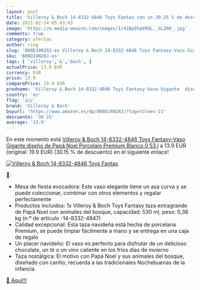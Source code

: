 ```yaml
---
layout: post
title: 'Villeroy & Boch 14-8332-4846 Toys Fantas con un 30.15 % de descuento'
date: 2021-02-14 05:43:43
image: 'https://m.media-amazon.com/images/I/41BpEhp09dL._SL200_.jpg'
comments: true
category: ofertas
author: ring
slug: 'B08DJ4N28J-es Villeroy & Boch 14-8332-4846 Toys Fantasy-Vaso Gigante...'
sku: 'B08DJ4N28J-es'
tags: [ 'villeroy','&','boch', ]
actualPrice: 13.9 EUR
currency: EUR
price: 13.9
comparePrice: 19.9 EUR
prodname: 'Villeroy & Boch 14-8332-4846 Toys Fantasy-Vaso Gigante  diseño de Papá Noel  Porcelain Premium  Blanco  0 53 l'
country: 'es'
flag: '🇪🇸'
brand: 'Villeroy & Boch'
buyurl: 'https://www.amazon.es/dp/B08DJ4N28J/?tag=tolees-21'
descuento: '30.15'
average: '13.9'
---
```


En este momento está [Villeroy & Boch 14-8332-4846 Toys Fantasy-Vaso Gigante  diseño de Papá Noel  Porcelain Premium  Blanco  0 53 l](https://www.amazon.es/dp/B08DJ4N28J/?tag=tolees-21) a 13.9 EUR (original: 19.9 EUR) (30.15 %  de descuento) en el siguiente enlace!

[![Villeroy & Boch 14-8332-4846 Toys Fantas](https://m.media-amazon.com/images/I/41BpEhp09dL._SL200_.jpg)](https://www.amazon.es/dp/B08DJ4N28J/?tag=tolees-21)

🔎:

- Mesa de fiesta evocadora: Este vaso elegante tiene un asa curva y se puede coleccionar, combinar con otros elementos y regalar perfectamente
- Productos incluidos: 1x Villeroy & Boch Toys Fantasy taza extragrande de Papá Noel con animales del bosque, capacidad: 530 ml, peso: 0,36 kg (n.º de artículo -14-8332-4847)
- Calidad excepcional: Esta taza navideña está hecha de porcelana Premium, se puede limpiar fácilmente a mano y se entrega en una caja de regalo
- Un placer navideño: El vaso es perfecto para disfrutar de un delicioso chocolate, un té o un vino caliente en los fríos días de invierno
- Taza nostálgica: El motivo con Papá Noel y sus animales del bosque, diseñado con cariño, recuerda a las tradicionales Nochebuenas de la infancia

[🛒 Aquí!!!](https://www.amazon.es/dp/B08DJ4N28J/?tag=tolees-21)
